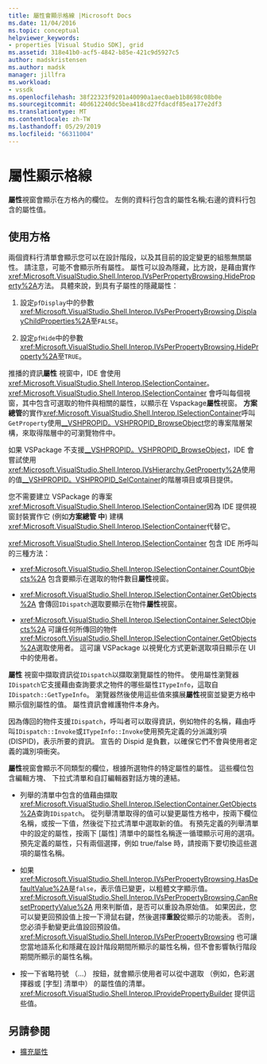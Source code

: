```yaml
---
title: 屬性會顯示格線 |Microsoft Docs
ms.date: 11/04/2016
ms.topic: conceptual
helpviewer_keywords:
- properties [Visual Studio SDK], grid
ms.assetid: 318e41b0-acf5-4842-b85e-421c9d5927c5
author: madskristensen
ms.author: madsk
manager: jillfra
ms.workload:
- vssdk
ms.openlocfilehash: 38f22323f9201a40090a1aec0aeb1b8698c08b0e
ms.sourcegitcommit: 40d612240dc5bea418cd27fdacdf85ea177e2df3
ms.translationtype: MT
ms.contentlocale: zh-TW
ms.lasthandoff: 05/29/2019
ms.locfileid: "66311004"
---
```

# <a name="properties-display-grid"></a>屬性顯示格線

**屬性**視窗會顯示在方格內的欄位。 左側的資料行包含的屬性名稱;右邊的資料行包含的屬性值。

## <a name="work-with-the-grid"></a>使用方格

兩個資料行清單會顯示您可以在設計階段，以及其目前的設定變更的組態無關屬性。 請注意，可能不會顯示所有屬性。 屬性可以設為隱藏，比方說，是藉由實作<xref:Microsoft.VisualStudio.Shell.Interop.IVsPerPropertyBrowsing.HideProperty%2A>方法。 具體來說，到具有子屬性的隱藏屬性：

1. 設定`pfDisplay`中的參數<xref:Microsoft.VisualStudio.Shell.Interop.IVsPerPropertyBrowsing.DisplayChildProperties%2A>至`FALSE`。

2. 設定`pfHide`中的參數<xref:Microsoft.VisualStudio.Shell.Interop.IVsPerPropertyBrowsing.HideProperty%2A>至`TRUE`。

推播的資訊**屬性** 視窗中，IDE 會使用<xref:Microsoft.VisualStudio.Shell.Interop.ISelectionContainer>。 <xref:Microsoft.VisualStudio.Shell.Interop.ISelectionContainer> 會呼叫每個視窗，其中包含可選取的物件與相關的屬性，以顯示在 Vspackage**屬性**視窗。 **方案總管**的實作<xref:Microsoft.VisualStudio.Shell.Interop.ISelectionContainer>呼叫`GetProperty`使用[__VSHPROPID。VSHPROPID_BrowseObject](<xref:Microsoft.VisualStudio.Shell.Interop.__VSHPROPID.VSHPROPID_BrowseObject>)您的專案階層架構，來取得階層中的可瀏覽物件中。

如果 VSPackage 不支援[__VSHPROPID。VSHPROPID_BrowseObject](<xref:Microsoft.VisualStudio.Shell.Interop.__VSHPROPID.VSHPROPID_BrowseObject>)，IDE 會嘗試使用<xref:Microsoft.VisualStudio.Shell.Interop.IVsHierarchy.GetProperty%2A>使用的值[__VSHPROPID。VSHPROPID_SelContainer](<xref:Microsoft.VisualStudio.Shell.Interop.__VSHPROPID.VSHPROPID_SelContainer>)的階層項目或項目提供。

您不需要建立 VSPackage 的專案<xref:Microsoft.VisualStudio.Shell.Interop.ISelectionContainer>因為 IDE 提供視窗封裝實作它 (例如**方案總管 中**) 建構<xref:Microsoft.VisualStudio.Shell.Interop.ISelectionContainer>代替它。

<xref:Microsoft.VisualStudio.Shell.Interop.ISelectionContainer> 包含 IDE 所呼叫的三種方法：

- <xref:Microsoft.VisualStudio.Shell.Interop.ISelectionContainer.CountObjects%2A> 包含要顯示在選取的物件數目**屬性**視窗。

- <xref:Microsoft.VisualStudio.Shell.Interop.ISelectionContainer.GetObjects%2A> 會傳回`IDispatch`選取要顯示在物件**屬性**視窗。

- <xref:Microsoft.VisualStudio.Shell.Interop.ISelectionContainer.SelectObjects%2A> 可讓任何所傳回的物件<xref:Microsoft.VisualStudio.Shell.Interop.ISelectionContainer.GetObjects%2A>選取使用者。 這可讓 VSPackage 以視覺化方式更新選取項目顯示在 UI 中的使用者。

**屬性** 視窗中擷取資訊從`IDispatch`以擷取瀏覽屬性的物件。 使用屬性瀏覽器`IDispatch`它支援藉由查詢要求之物件的哪些屬性`ITypeInfo`，這取自`IDispatch::GetTypeInfo`。 瀏覽器然後使用這些值來擴展**屬性**視窗並變更方格中顯示個別屬性的值。 屬性資訊會維護物件本身內。

因為傳回的物件支援`IDispatch`，呼叫者可以取得資訊，例如物件的名稱，藉由呼叫`IDispatch::Invoke`或`ITypeInfo::Invoke`使用預先定義的分派識別項 (DISPID)，表示所要的資訊。 宣告的 Dispid 是負數，以確保它們不會與使用者定義的識別項衝突。

**屬性**視窗會顯示不同類型的欄位，根據所選物件的特定屬性的屬性。 這些欄位包含編輯方塊、 下拉式清單和自訂編輯器對話方塊的連結。

- 列舉的清單中包含的值藉由擷取<xref:Microsoft.VisualStudio.Shell.Interop.ISelectionContainer.GetObjects%2A>查詢`IDispatch`。 從列舉清單取得的值可以變更屬性方格中，按兩下欄位名稱，或按一下值，然後從下拉式清單中選取新的值。 有預先定義的列舉清單中的設定的屬性，按兩下 [屬性] 清單中的屬性名稱逐一循環顯示可用的選項。 預先定義的屬性，只有兩個選擇，例如 true/false 時，請按兩下要切換這些選項的屬性名稱。

- 如果<xref:Microsoft.VisualStudio.Shell.Interop.IVsPerPropertyBrowsing.HasDefaultValue%2A>是`false`，表示值已變更，以粗體文字顯示值。 <xref:Microsoft.VisualStudio.Shell.Interop.IVsPerPropertyBrowsing.CanResetPropertyValue%2A> 用來判斷值，是否可以重設為原始值。 如果因此，您可以變更回預設值上按一下滑鼠右鍵，然後選擇**重設**從顯示的功能表。 否則，您必須手動變更此值設回預設值。 <xref:Microsoft.VisualStudio.Shell.Interop.IVsPerPropertyBrowsing> 也可讓您當地語系化和隱藏在設計階段期間所顯示的屬性名稱，但不會影響執行階段期間所顯示的屬性名稱。

- 按一下省略符號 （...） 按鈕，就會顯示使用者可以從中選取 （例如，色彩選擇器或 [字型] 清單中） 的屬性值的清單。 <xref:Microsoft.VisualStudio.Shell.Interop.IProvidePropertyBuilder> 提供這些值。

## <a name="see-also"></a>另請參閱

- [擴充屬性](../../extensibility/internals/extending-properties.md)